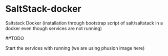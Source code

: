 # SaltStack-docker
Saltstack Docker (installation through bootstrap script of salt/saltstack in a docker even though services are not running)


##TODO

Start the services with running (we are using phusion image here)

